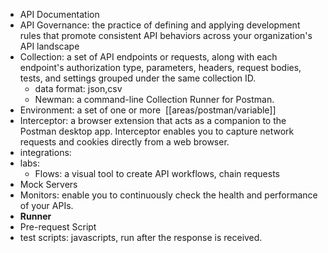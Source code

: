 - API Documentation
- API Governance: the practice of defining and applying development rules that promote consistent API behaviors across your organization's API landscape
- Collection: a set of API endpoints or requests, along with each endpoint's authorization type, parameters, headers, request bodies, tests, and settings grouped under the same collection ID.
	- data format: json,csv
	- Newman: a command-line Collection Runner for Postman.
- Environment:  a set of one or more  [[areas/postman/variable]]
- Interceptor: a browser extension that acts as a companion to the Postman desktop app. Interceptor enables you to capture network requests and cookies directly from a web browser.
- integrations:
- labs:
	- Flows: a visual tool to create API workflows, chain requests
- Mock Servers
- Monitors: enable you to continuously check the health and performance of your APIs.
- **Runner**
- Pre-request Script
- test scripts: javascripts, run after the response is received.